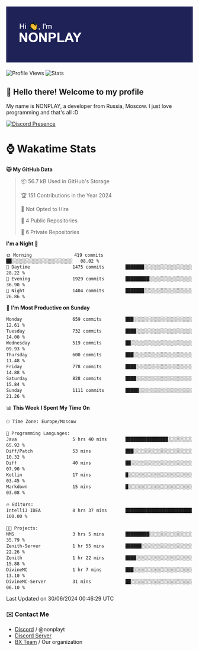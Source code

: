 ![Discord Presence](./header.png)
<br></br>
![Profile Views](https://komarev.com/ghpvc/?username=NONPLAYT&color=blue&style=for-the-badge)
![Stats](https://img.shields.io/badge/0%25-OPTIMIZED-orange?style=for-the-badge)


## :wave: Hello there! Welcome to my profile

My name is NONPLAY, a developer from Russia, Moscow. I just love programming and that's all :D

[![Discord Presence](https://lanyard.cnrad.dev/api/597087584090587177?showDisplayName=true)](https://discord.com/users/597087584090587177) 

# ⌚ Wakatime Stats

<!--START_SECTION:waka-->
**🐱 My GitHub Data** 

> 📦 56.7 kB Used in GitHub's Storage 
 > 
> 🏆 151 Contributions in the Year 2024
 > 
> 🚫 Not Opted to Hire
 > 
> 📜 4 Public Repositories 
 > 
> 🔑 6 Private Repositories 
 > 
**I'm a Night 🦉** 

```text
🌞 Morning                419 commits         ██░░░░░░░░░░░░░░░░░░░░░░░   08.02 % 
🌆 Daytime                1475 commits        ███████░░░░░░░░░░░░░░░░░░   28.22 % 
🌃 Evening                1929 commits        █████████░░░░░░░░░░░░░░░░   36.90 % 
🌙 Night                  1404 commits        ███████░░░░░░░░░░░░░░░░░░   26.86 % 
```
📅 **I'm Most Productive on Sunday** 

```text
Monday                   659 commits         ███░░░░░░░░░░░░░░░░░░░░░░   12.61 % 
Tuesday                  732 commits         ████░░░░░░░░░░░░░░░░░░░░░   14.00 % 
Wednesday                519 commits         ██░░░░░░░░░░░░░░░░░░░░░░░   09.93 % 
Thursday                 600 commits         ███░░░░░░░░░░░░░░░░░░░░░░   11.48 % 
Friday                   778 commits         ████░░░░░░░░░░░░░░░░░░░░░   14.88 % 
Saturday                 828 commits         ████░░░░░░░░░░░░░░░░░░░░░   15.84 % 
Sunday                   1111 commits        █████░░░░░░░░░░░░░░░░░░░░   21.26 % 
```


📊 **This Week I Spent My Time On** 

```text
🕑︎ Time Zone: Europe/Moscow

💬 Programming Languages: 
Java                     5 hrs 40 mins       ████████████████░░░░░░░░░   65.92 % 
Diff/Patch               53 mins             ███░░░░░░░░░░░░░░░░░░░░░░   10.32 % 
Diff                     40 mins             ██░░░░░░░░░░░░░░░░░░░░░░░   07.90 % 
Kotlin                   17 mins             █░░░░░░░░░░░░░░░░░░░░░░░░   03.45 % 
Markdown                 15 mins             █░░░░░░░░░░░░░░░░░░░░░░░░   03.08 % 

🔥 Editors: 
IntelliJ IDEA            8 hrs 37 mins       █████████████████████████   100.00 % 

🐱‍💻 Projects: 
NMS                      3 hrs 5 mins        █████████░░░░░░░░░░░░░░░░   35.79 % 
Zenith-Server            1 hr 55 mins        ██████░░░░░░░░░░░░░░░░░░░   22.26 % 
Zenith                   1 hr 22 mins        ████░░░░░░░░░░░░░░░░░░░░░   15.88 % 
DivineMC                 1 hr 7 mins         ███░░░░░░░░░░░░░░░░░░░░░░   13.10 % 
DivineMC-Server          31 mins             ██░░░░░░░░░░░░░░░░░░░░░░░   06.10 % 
```


 Last Updated on 30/06/2024 00:46:29 UTC
<!--END_SECTION:waka-->

### ✉️ Contact Me

- [Discord](https://discord.com/users/597087584090587177) / @nonplayt
- [Discord Server](https://discord.gg/p7cxhw7E2M)
- [BX Team](https://github.com/BX-Team) / Our organization
